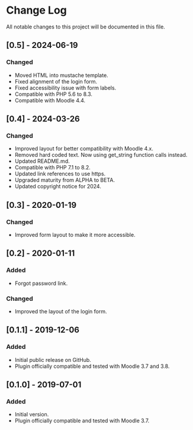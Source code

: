 # Change Log
All notable changes to this project will be documented in this file.

## [0.5] - 2024-06-19
### Changed
- Moved HTML into mustache template.
- Fixed alignment of the login form.
- Fixed accessibility issue with form labels.
- Compatible with PHP 5.6 to 8.3.
- Compatible with Moodle 4.4.

## [0.4] - 2024-03-26
### Changed
- Improved layout for better compatibility with Moodle 4.x.
- Removed hard coded text. Now using get_string function calls instead.
- Updated README.md.
- Compatible with PHP 7.1 to 8.2.
- Updated link references to use https.
- Upgraded maturity from ALPHA to BETA.
- Updated copyright notice for 2024.

## [0.3] - 2020-01-19
### Changed
- Improved form layout to make it more accessible.

## [0.2] - 2020-01-11
### Added
- Forgot password link.
### Changed
- Improved the layout of the login form.

## [0.1.1] - 2019-12-06
### Added
- Initial public release on GitHub.
- Plugin officially compatible and tested with Moodle 3.7 and 3.8.

## [0.1.0] - 2019-07-01
### Added
- Initial version.
- Plugin officially compatible and tested with Moodle 3.7.
